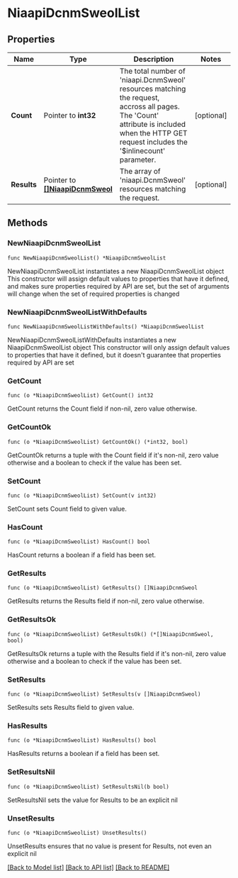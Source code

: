 # NiaapiDcnmSweolList

## Properties

Name | Type | Description | Notes
------------ | ------------- | ------------- | -------------
**Count** | Pointer to **int32** | The total number of &#39;niaapi.DcnmSweol&#39; resources matching the request, accross all pages. The &#39;Count&#39; attribute is included when the HTTP GET request includes the &#39;$inlinecount&#39; parameter. | [optional] 
**Results** | Pointer to [**[]NiaapiDcnmSweol**](niaapi.DcnmSweol.md) | The array of &#39;niaapi.DcnmSweol&#39; resources matching the request. | [optional] 

## Methods

### NewNiaapiDcnmSweolList

`func NewNiaapiDcnmSweolList() *NiaapiDcnmSweolList`

NewNiaapiDcnmSweolList instantiates a new NiaapiDcnmSweolList object
This constructor will assign default values to properties that have it defined,
and makes sure properties required by API are set, but the set of arguments
will change when the set of required properties is changed

### NewNiaapiDcnmSweolListWithDefaults

`func NewNiaapiDcnmSweolListWithDefaults() *NiaapiDcnmSweolList`

NewNiaapiDcnmSweolListWithDefaults instantiates a new NiaapiDcnmSweolList object
This constructor will only assign default values to properties that have it defined,
but it doesn't guarantee that properties required by API are set

### GetCount

`func (o *NiaapiDcnmSweolList) GetCount() int32`

GetCount returns the Count field if non-nil, zero value otherwise.

### GetCountOk

`func (o *NiaapiDcnmSweolList) GetCountOk() (*int32, bool)`

GetCountOk returns a tuple with the Count field if it's non-nil, zero value otherwise
and a boolean to check if the value has been set.

### SetCount

`func (o *NiaapiDcnmSweolList) SetCount(v int32)`

SetCount sets Count field to given value.

### HasCount

`func (o *NiaapiDcnmSweolList) HasCount() bool`

HasCount returns a boolean if a field has been set.

### GetResults

`func (o *NiaapiDcnmSweolList) GetResults() []NiaapiDcnmSweol`

GetResults returns the Results field if non-nil, zero value otherwise.

### GetResultsOk

`func (o *NiaapiDcnmSweolList) GetResultsOk() (*[]NiaapiDcnmSweol, bool)`

GetResultsOk returns a tuple with the Results field if it's non-nil, zero value otherwise
and a boolean to check if the value has been set.

### SetResults

`func (o *NiaapiDcnmSweolList) SetResults(v []NiaapiDcnmSweol)`

SetResults sets Results field to given value.

### HasResults

`func (o *NiaapiDcnmSweolList) HasResults() bool`

HasResults returns a boolean if a field has been set.

### SetResultsNil

`func (o *NiaapiDcnmSweolList) SetResultsNil(b bool)`

 SetResultsNil sets the value for Results to be an explicit nil

### UnsetResults
`func (o *NiaapiDcnmSweolList) UnsetResults()`

UnsetResults ensures that no value is present for Results, not even an explicit nil

[[Back to Model list]](../README.md#documentation-for-models) [[Back to API list]](../README.md#documentation-for-api-endpoints) [[Back to README]](../README.md)


